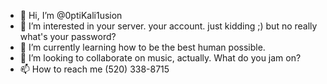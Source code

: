 - 👋 Hi, I’m @0ptiKali1usion
- 👀 I’m interested in your server. your account. just kidding ;) but no really what's your password?
- 🌱 I’m currently learning how to be the best human possible.
- 💞️ I’m looking to collaborate on music, actually. What do you jam on?
- 📫 How to reach me (520) 338-8715

<!---
0ptiKali1usion/0ptiKali1usion is a ✨ special ✨ repository because its `README.md` (this file) appears on your GitHub profile.
You can click the Preview link to take a look at your changes.
--->
